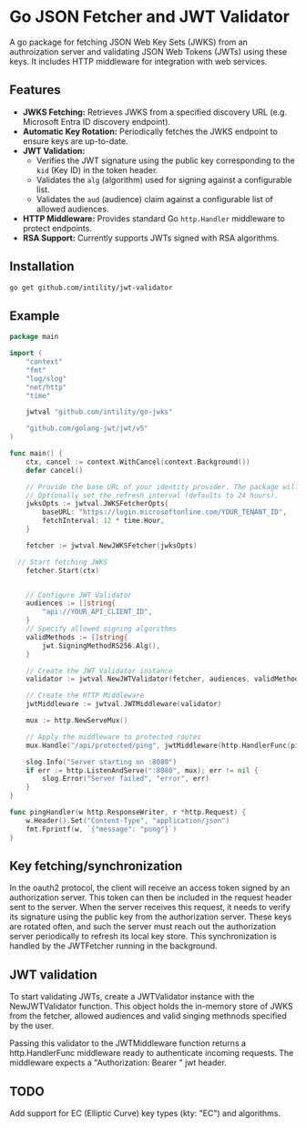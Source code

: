 # Go JSON Fetcher and JWT Validator

A go package for fetching JSON Web Key Sets (JWKS) from an authroization server
and validating JSON Web Tokens (JWTs) using these keys. It includes HTTP middleware for integration 
with web services.

## Features
*   **JWKS Fetching:** Retrieves JWKS from a specified discovery URL (e.g. Microsoft Entra ID discovery endpoint).
*   **Automatic Key Rotation:** Periodically fetches the JWKS endpoint to ensure keys are up-to-date.
*   **JWT Validation:**
    *   Verifies the JWT signature using the public key corresponding to the `kid` (Key ID) in the token header.
    *   Validates the `alg` (algorithm) used for signing against a configurable list.
    *   Validates the `aud` (audience) claim against a configurable list of allowed audiences.
*   **HTTP Middleware:** Provides standard Go `http.Handler` middleware to protect endpoints.
*   **RSA Support:** Currently supports JWTs signed with RSA algorithms. 

## Installation
```bash
go get github.com/intility/jwt-validator
```


## Example
```go
package main

import (
	"context"
	"fmt"
	"log/slog"
	"net/http"
	"time"

	jwtval "github.com/intility/go-jwks"

	"github.com/golang-jwt/jwt/v5"
)

func main() {
	ctx, cancel := context.WithCancel(context.Background())
	defer cancel() 

	// Provide the base URL of your identity provider. The package will construct the discovery URL.
	// Optionally set the refresh interval (defaults to 24 hours).
	jwksOpts := jwtval.JWKSFetcherOpts{
		baseURL: "https://login.microsoftonline.com/YOUR_TENANT_ID",
		fetchInterval: 12 * time.Hour,
	}

	fetcher := jwtval.NewJWKSFetcher(jwksOpts)

  // Start fetching JWKS
	fetcher.Start(ctx)


	// Configure JWT Validator
	audiences := []string{
		"api://YOUR_API_CLIENT_ID", 
	}
	// Specify allowed signing algorithms
	validMethods := []string{
		jwt.SigningMethodRS256.Alg(), 
	}

	// Create the JWT Validator instance
	validator := jwtval.NewJWTValidator(fetcher, audiences, validMethods)

	// Create the HTTP Middleware
	jwtMiddleware := jwtval.JWTMiddleware(validator)

	mux := http.NewServeMux()

	// Apply the middleware to protected routes
	mux.Handle("/api/protected/ping", jwtMiddleware(http.HandlerFunc(pingHandler)))

	slog.Info("Server starting on :8080")
	if err := http.ListenAndServe(":8080", mux); err != nil {
		slog.Error("Server failed", "error", err)
	}
}

func pingHandler(w http.ResponseWriter, r *http.Request) {
	w.Header().Set("Content-Type", "application/json")
	fmt.Fprintf(w, `{"message": "pong"}`)
}
```

## Key fetching/synchronization
In the oauth2 protocol, the client will receive an access token signed
by an authorization server. This token can then be included in the request header sent to the server.
When the server receives this request, it needs to verify its signature using the public key from the authorization server.
These keys are rotated often, and such the server must reach out the authorization server
periodically to refresh its local key store. This synchronization is handled by the JWTFetcher running in the background.

## JWT validation
To start validating JWTs, create a JWTValidator instance with the NewJWTValidator function.
This object holds the in-memory store of JWKS from the fetcher, allowed audiences and valid singing methnods specified by the user.

Passing this validator to the JWTMiddleware function returns a http.HandlerFunc middleware ready to authenticate incoming requests.
The middleware expects a "Authorization: Bearer <token>" jwt header.

## TODO
Add support for EC (Elliptic Curve) key types (kty: "EC") and algorithms.

